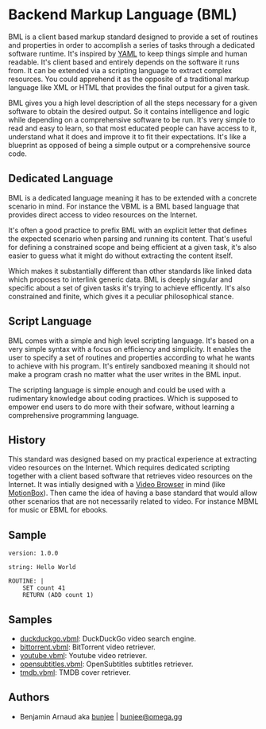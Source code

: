 # Backend Markup Language (BML)

BML is a client based markup standard designed to provide a set of routines and properties in order
to accomplish a series of tasks through a dedicated software runtime. It's inspired by [YAML](https://en.wikipedia.org/wiki/YAML)
to keep things simple and human readable. It's client based and entirely depends on the software it
runs from. It can be extended via a scripting language to extract complex resources. You could
apprehend it as the opposite of a traditional markup language like XML or HTML that provides the
final output for a given task.

BML gives you a high level description of all the steps necessary for a given software to obtain
the desired output. So it contains intelligence and logic while depending on a comprehensive
software to be run. It's very simple to read and easy to learn, so that most educated people can
have access to it, understand what it does and improve it to fit their expectations. It's like a
blueprint as opposed of being a simple output or a comprehensive source code.

## Dedicated Language

BML is a dedicated language meaning it has to be extended with a concrete scenario in mind. For
instance the VBML is a BML based language that provides direct access to video resources on the
Internet.

It's often a good practice to prefix BML with an explicit letter that defines the expected scenario
when parsing and running its content. That's useful for defining a constrained scope and being
efficient at a given task, it's also easier to guess what it might do without extracting the
content itself.

Which makes it substantially different than other standards like linked data which proposes to
interlink generic data. BML is deeply singular and specific about a set of given tasks it's trying
to achieve efficently. It's also constrained and finite, which gives it a peculiar philosophical
stance.

## Script Language

BML comes with a simple and high level scripting language. It's based on a very simple syntax with
a focus on efficiency and simplicity. It enables the user to specify a set of routines and
properties according to what he wants to achieve with his program. It's entirely sandboxed meaning
it should not make a program crash no matter what the user writes in the BML input.

The scripting language is simple enough and could be used with a rudimentary knowledge about coding
practices. Which is supposed to empower end users to do more with their sofware, without learning
a comprehensive programming language.

## History

This standard was designed based on my practical experience at extracting video resources on the
Internet. Which requires dedicated scripting together with a client based software that retrieves
video resources on the Internet. It was intially designed with a [Video Browser](https://omega.gg/about/VideoBrowser)
in mind (like [MotionBox](https://omega.gg/MotionBox)). Then came the idea of having a base standard
that would allow other scenarios that are not necessarily related to video. For instance MBML for
music or EBML for ebooks.

## Sample

```
version: 1.0.0

string: Hello World

ROUTINE: |
    SET count 41
    RETURN (ADD count 1)
```

## Samples

- [duckduckgo.vbml](https://github.com/omega-gg/backend/blob/master/duckduckgo.vbml): DuckDuckGo video search engine.
- [bittorrent.vbml](https://github.com/omega-gg/backend/blob/master/bittorrent.vbml): BitTorrent video retriever.
- [youtube.vbml](https://github.com/omega-gg/backend/blob/master/youtube.vbml): Youtube video retriever.
- [opensubtitles.vbml](https://github.com/omega-gg/backend/blob/master/opensubtitles.vbml): OpenSubtitles subtitles retriever.
- [tmdb.vbml](https://github.com/omega-gg/backend/blob/master/tmdb.vbml): TMDB cover retriever.

## Authors

- Benjamin Arnaud aka [bunjee](https://bunjee.me) | <bunjee@omega.gg>
